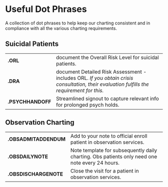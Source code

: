 # Useful Dot Phrases

A collection of dot phrases to help keep our charting consistent and in compliance with all the various charting requirements.

## Suicidal Patients

|                   |                                                                                                                                            |
| ----------------- | ------------------------------------------------------------------------------------------------------------------------------------------ |
| **.ORL**          | document the Overall Risk Level for suicidal patients.                                                                                     |
| **.DRA**          | document Detailed Risk Assessment - includes ORL. _If you obtain crisis consultation, their evaluation fulfills the requirement for this._ |
| **.PSYCHHANDOFF** | Streamlined signout to capture relevant info for prolonged psych holds.                                                                    |

## Observation Charting

|                       |                                                                                                |
| --------------------- | ---------------------------------------------------------------------------------------------- |
| **.OBSADMITADDENDUM** | Add to your note to official enroll patient in observation services.                           |
| **.OBSDAILYNOTE**     | Note template for subsequently daily charting. Obs patients only need one note every 24 hours. |
| **.OBSDISCHARGENOTE** | Close the visit for a patient in observation services.                                         |
